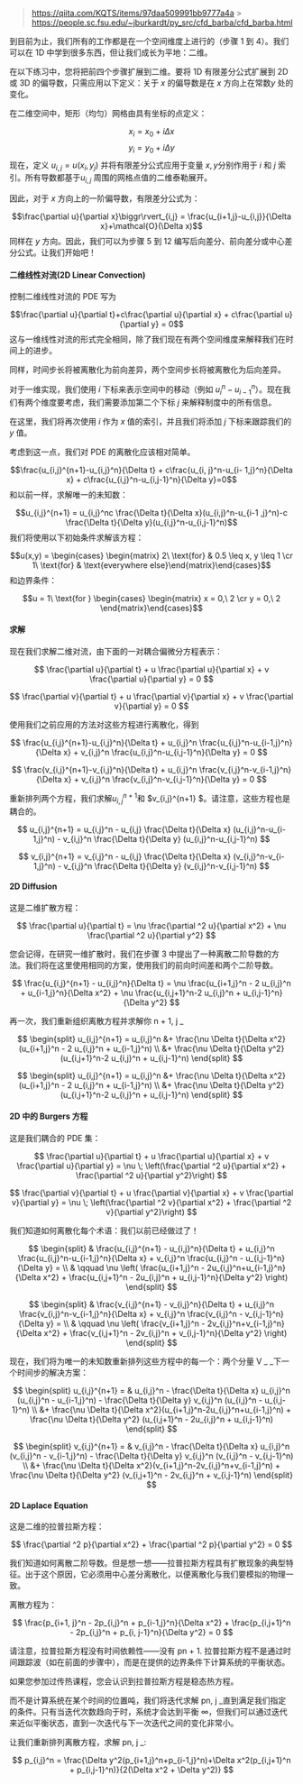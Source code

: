 > https://qiita.com/KQTS/items/97daa509991bb9777a4a > https://people.sc.fsu.edu/~jburkardt/py_src/cfd_barba/cfd_barba.html

到目前为止，我们所有的工作都是在一个空间维度上进行的（步骤 1 到 4）。我们可以在 1D 中学到很多东西，但让我们成长为平地：二维。

在以下练习中，您将把前四个步骤扩展到二维。要将 1D 有限差分公式扩展到 2D 或 3D 的偏导数，只需应用以下定义：关于 $x$ 的偏导数是在 $x$ 方向上在常数$y$ 处的变化。

在二维空间中，矩形（均匀）网格由具有坐标的点定义：

$$x_i = x_0 +i \Delta x$$$$y_i = y_0 +i \Delta y$$
现在，定义 $u_{i,j} = u(x_i,y_j)$ 并将有限差分公式应用于变量 $x,y$分别作用于 $i$ 和 $j$ 索引。所有导数都基于$u_{i,j}$ 周围的网格点值的二维泰勒展开。

因此，对于 $x$ 方向上的一阶偏导数，有限差分公式为：

$$\frac{\partial u}{\partial x}\biggr\rvert_{i,j} = \frac{u_{i+1,j}-u_{i,j}}{\Delta x}+\mathcal{O}(\Delta x)$$
同样在 $y$ 方向。因此，我们可以为步骤 5 到 12 编写后向差分、前向差分或中心差分公式。让我们开始吧！

#### 二维线性对流(2D Linear Convection)

控制二维线性对流的 PDE 写为

$$\frac{\partial u}{\partial t}+c\frac{\partial u}{\partial x} + c\frac{\partial u}{\partial y} = 0$$
这与一维线性对流的形式完全相同，除了我们现在有两个空间维度来解释我们在时间上的进步。

同样，时间步长将被离散化为前向差异，两个空间步长将被离散化为后向差异。

对于一维实现，我们使用 $i$ 下标来表示空间中的移动（例如 $u_{i}^n-u_{i-1}^n$）。现在我们有两个维度要考虑，我们需要添加第二个下标 $j$ 来解释制度中的所有信息。

在这里，我们将再次使用 $i$ 作为 $x$ 值的索引，并且我们将添加 $j$ 下标来跟踪我们的 $y$ 值。

考虑到这一点，我们对 PDE 的离散化应该相对简单。

$$\frac{u_{i,j}^{n+1}-u_{i,j}^n}{\Delta t} + c\frac{u_{i, j}^n-u_{i- 1,j}^n}{\Delta x} + c\frac{u_{i,j}^n-u_{i,j-1}^n}{\Delta y}=0$$
和以前一样，求解唯一的未知数：

$$u_{i,j}^{n+1} = u_{i,j}^nc \frac{\Delta t}{\Delta x}(u_{i,j}^n-u_{i-1 ,j}^n)-c \frac{\Delta t}{\Delta y}(u_{i,j}^n-u_{i,j-1}^n)$$
我们将使用以下初始条件求解该方程：

$$u(x,y) = \begin{cases} \begin{matrix} 2\ \text{for} & 0.5 \leq x, y \leq 1 \cr 1\ \text{for} & \text{everywhere else}\end{matrix}\end{cases}$$
和边界条件：

$$u = 1\ \text{for } \begin{cases} \begin{matrix} x = 0,\ 2 \cr y = 0,\ 2 \end{matrix}\end{cases}$$

#### 求解

现在我们求解二维对流，由下面的一对耦合偏微分方程表示：

$$
\frac{\partial u}{\partial t} + u \frac{\partial u}{\partial x} + v \frac{\partial u}{\partial y} = 0
$$

$$
\frac{\partial v}{\partial t} + u \frac{\partial v}{\partial x} + v \frac{\partial v}{\partial y} = 0
$$

使用我们之前应用的方法对这些方程进行离散化，得到

$$
\frac{u_{i,j}^{n+1}-u_{i,j}^n}{\Delta t} + u_{i,j}^n \frac{u_{i,j}^n-u_{i-1,j}^n}{\Delta x} + v_{i,j}^n \frac{u_{i,j}^n-u_{i,j-1}^n}{\Delta y} = 0
$$

$$
\frac{v_{i,j}^{n+1}-v_{i,j}^n}{\Delta t} + u_{i,j}^n \frac{v_{i,j}^n-v_{i-1,j}^n}{\Delta x} + v_{i,j}^n \frac{v_{i,j}^n-v_{i,j-1}^n}{\Delta y} = 0
$$

重新排列两个方程，我们求解$u_{i,j}^{n+1}$和 $v\_{i,j}^{n+1} $。请注意，这些方程也是耦合的。

$$
u_{i,j}^{n+1} = u_{i,j}^n - u_{i,j} \frac{\Delta t}{\Delta x} (u_{i,j}^n-u_{i-1,j}^n) - v_{i,j}^n \frac{\Delta t}{\Delta y} (u_{i,j}^n-u_{i,j-1}^n)
$$

$$
v_{i,j}^{n+1} = v_{i,j}^n - u_{i,j} \frac{\Delta t}{\Delta x} (v_{i,j}^n-v_{i-1,j}^n) - v_{i,j}^n \frac{\Delta t}{\Delta y} (v_{i,j}^n-v_{i,j-1}^n)
$$

#### 2D Diffusion

这是二维扩散方程：

$$
\frac{\partial u}{\partial t} = \nu \frac{\partial ^2 u}{\partial x^2} + \nu \frac{\partial ^2 u}{\partial y^2}
$$

您会记得，在研究一维扩散时，我们在步骤 3 中提出了一种离散二阶导数的方法。我们将在这里使用相同的方案，使用我们的前向时间差和两个二阶导数。

$$
\frac{u_{i,j}^{n+1} - u_{i,j}^n}{\Delta t} = \nu \frac{u_{i+1,j}^n - 2 u_{i,j}^n + u_{i-1,j}^n}{\Delta x^2} + \nu \frac{u_{i,j+1}^n-2 u_{i,j}^n + u_{i,j-1}^n}{\Delta y^2}
$$

再一次，我们重新组织离散方程并求解你 n + 1, j \_

$$
\begin{split}
u_{i,j}^{n+1} = u_{i,j}^n &+ \frac{\nu \Delta t}{\Delta x^2}(u_{i+1,j}^n - 2 u_{i,j}^n + u_{i-1,j}^n) \\
&+ \frac{\nu \Delta t}{\Delta y^2}(u_{i,j+1}^n-2 u_{i,j}^n + u_{i,j-1}^n)
\end{split}
$$

$$
\begin{split}
u_{i,j}^{n+1} = u_{i,j}^n &+ \frac{\nu \Delta t}{\Delta x^2}(u_{i+1,j}^n - 2 u_{i,j}^n + u_{i-1,j}^n) \\
&+ \frac{\nu \Delta t}{\Delta y^2}(u_{i,j+1}^n-2 u_{i,j}^n + u_{i,j-1}^n)
\end{split}
$$

#### 2D 中的 Burgers 方程

这是我们耦合的 PDE 集：

$$
\frac{\partial u}{\partial t} + u \frac{\partial u}{\partial x} + v \frac{\partial u}{\partial y} = \nu \; \left(\frac{\partial ^2 u}{\partial x^2} + \frac{\partial ^2 u}{\partial y^2}\right)
$$

$$
\frac{\partial v}{\partial t} + u \frac{\partial v}{\partial x} + v \frac{\partial v}{\partial y} = \nu \; \left(\frac{\partial ^2 v}{\partial x^2} + \frac{\partial ^2 v}{\partial y^2}\right)
$$

我们知道如何离散化每个术语：我们以前已经做过了！

$$
\begin{split}
& \frac{u_{i,j}^{n+1} - u_{i,j}^n}{\Delta t} + u_{i,j}^n \frac{u_{i,j}^n-u_{i-1,j}^n}{\Delta x} + v_{i,j}^n \frac{u_{i,j}^n - u_{i,j-1}^n}{\Delta y} = \\
& \qquad \nu \left( \frac{u_{i+1,j}^n - 2u_{i,j}^n+u_{i-1,j}^n}{\Delta x^2} + \frac{u_{i,j+1}^n - 2u_{i,j}^n + u_{i,j-1}^n}{\Delta y^2} \right)
\end{split}
$$

$$
\begin{split}
& \frac{v_{i,j}^{n+1} - v_{i,j}^n}{\Delta t} + u_{i,j}^n \frac{v_{i,j}^n-v_{i-1,j}^n}{\Delta x} + v_{i,j}^n \frac{v_{i,j}^n - v_{i,j-1}^n}{\Delta y} = \\
& \qquad \nu \left( \frac{v_{i+1,j}^n - 2v_{i,j}^n+v_{i-1,j}^n}{\Delta x^2} + \frac{v_{i,j+1}^n - 2v_{i,j}^n + v_{i,j-1}^n}{\Delta y^2} \right)
\end{split}
$$

现在，我们将为唯一的未知数重新排列这些方程中的每一个：两个分量 Ⅴ \_ \_下一个时间步的解决方案：

$$
\begin{split}
u_{i,j}^{n+1} = & u_{i,j}^n - \frac{\Delta t}{\Delta x} u_{i,j}^n (u_{i,j}^n - u_{i-1,j}^n)  - \frac{\Delta t}{\Delta y} v_{i,j}^n (u_{i,j}^n - u_{i,j-1}^n) \\
&+ \frac{\nu \Delta t}{\Delta x^2}(u_{i+1,j}^n-2u_{i,j}^n+u_{i-1,j}^n) + \frac{\nu \Delta t}{\Delta y^2} (u_{i,j+1}^n - 2u_{i,j}^n + u_{i,j-1}^n)
\end{split}
$$

$$
\begin{split}
v_{i,j}^{n+1} = & v_{i,j}^n - \frac{\Delta t}{\Delta x} u_{i,j}^n (v_{i,j}^n - v_{i-1,j}^n) - \frac{\Delta t}{\Delta y} v_{i,j}^n (v_{i,j}^n - v_{i,j-1}^n) \\
&+ \frac{\nu \Delta t}{\Delta x^2}(v_{i+1,j}^n-2v_{i,j}^n+v_{i-1,j}^n) + \frac{\nu \Delta t}{\Delta y^2} (v_{i,j+1}^n - 2v_{i,j}^n + v_{i,j-1}^n)
\end{split}
$$

#### 2D Laplace Equation

这是二维的拉普拉斯方程：

$$
\frac{\partial ^2 p}{\partial x^2} + \frac{\partial ^2 p}{\partial y^2} = 0
$$

我们知道如何离散二阶导数。但是想一想——拉普拉斯方程具有扩散现象的典型特征。出于这个原因，它必须用中心差分离散化，以便离散化与我们要模拟的物理一致。

离散方程为：

$$
\frac{p_{i+1, j}^n - 2p_{i,j}^n + p_{i-1,j}^n}{\Delta x^2} + \frac{p_{i,j+1}^n - 2p_{i,j}^n + p_{i, j-1}^n}{\Delta y^2} = 0
$$

请注意，拉普拉斯方程没有时间依赖性——没有 pn + 1. 拉普拉斯方程不是通过时间跟踪波（如在前面的步骤中），而是在提供的边界条件下计算系统的平衡状态。

如果您参加过传热课程，您会认识到拉普拉斯方程是稳态热方程。

而不是计算系统在某个时间的位置吨，我们将迭代求解 pn, j \_直到满足我们指定的条件。只有当迭代次数趋向于时，系统才会达到平衡 ∞，但我们可以通过迭代来近似平衡状态，直到一次迭代与下一次迭代之间的变化非常小。

让我们重新排列离散方程，求解 pn, j \_:

$$
p_{i,j}^n = \frac{\Delta y^2(p_{i+1,j}^n+p_{i-1,j}^n)+\Delta x^2(p_{i,j+1}^n + p_{i,j-1}^n)}{2(\Delta x^2 + \Delta y^2)}
$$
